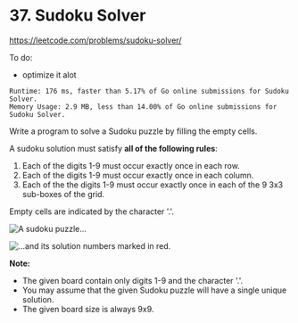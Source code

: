 # 37. Sudoku Solver

https://leetcode.com/problems/sudoku-solver/

To do:
- optimize it alot

```
Runtime: 176 ms, faster than 5.17% of Go online submissions for Sudoku Solver.
Memory Usage: 2.9 MB, less than 14.00% of Go online submissions for Sudoku Solver.
```

Write a program to solve a Sudoku puzzle by filling the empty cells.

A sudoku solution must satisfy **all of the following rules**:
1. Each of the digits 1-9 must occur exactly once in each row.
2. Each of the digits 1-9 must occur exactly once in each column.
3. Each of the the digits 1-9 must occur exactly once in each of the 9 3x3 sub-boxes of the grid.

Empty cells are indicated by the character '.'.

![A sudoku puzzle...](https://upload.wikimedia.org/wikipedia/commons/thumb/f/ff/Sudoku-by-L2G-20050714.svg/250px-Sudoku-by-L2G-20050714.svg.png)

![...and its solution numbers marked in red.](https://upload.wikimedia.org/wikipedia/commons/thumb/3/31/Sudoku-by-L2G-20050714_solution.svg/250px-Sudoku-by-L2G-20050714_solution.svg.png)

**Note:**

- The given board contain only digits 1-9 and the character '.'.
- You may assume that the given Sudoku puzzle will have a single unique solution.
- The given board size is always 9x9.